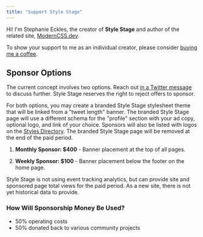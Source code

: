```yaml
---
title: "Support Style Stage"
---
```


Hi! I'm Stephanie Eckles, the creator of **Style Stage** and author of the related site, [ModernCSS.dev](https://moderncss.dev).

To show your support to me as an individual creator, please consider [buying me a coffee](https://www.buymeacoffee.com/moderncss).

## Sponsor Options

The current concept involves two options. Reach out [in a Twitter message](https://twitter.com/5t3ph) to discuss further. Style Stage reserves the right to reject offers to sponsor.

For both options, you may create a branded Style Stage stylesheet theme that will be linked from a "tweet length" banner. The branded Style Stage page will use a different schema for the "profile" section with your ad copy, optional logo, and link of your choice. Sponsors will also be listed with logos on the [Styles Directory](/styles/). The branded Style Stage page will be removed at the end of the paid period.

1. **Monthly Sponsor: \$400** - Banner placement at the top of all pages.

2. **Weekly Sponsor: \$100** - Banner placement below the footer on the home page.

Style Stage is not using event tracking analytics, but can provide site and sponsored page total views for the paid period. As a new site, there is not yet historical data to provide.

### How Will Sponsorship Money Be Used?

- 50% operating costs
- 50% donated back to various community projects
